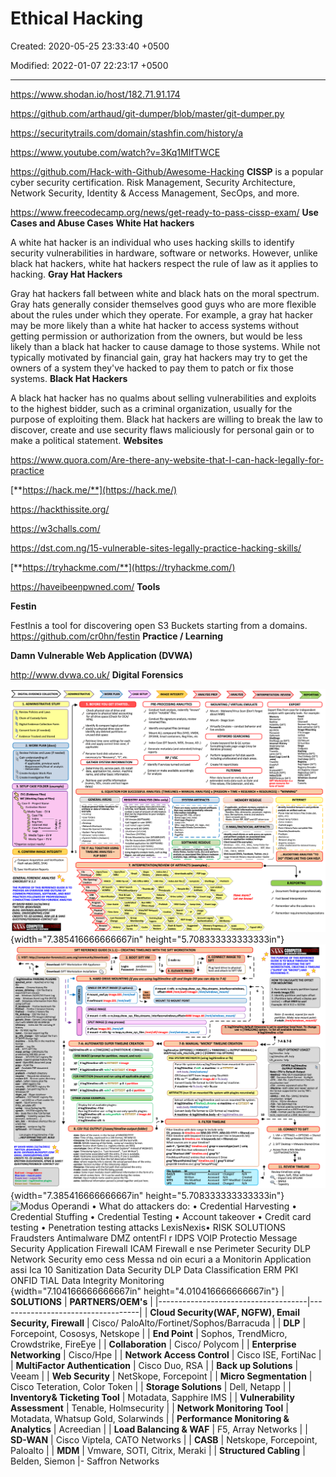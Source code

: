 # Ethical Hacking

Created: 2020-05-25 23:33:40 +0500

Modified: 2022-01-07 22:23:17 +0500

---

<https://www.shodan.io/host/182.71.91.174>

<https://github.com/arthaud/git-dumper/blob/master/git-dumper.py>

<https://securitytrails.com/domain/stashfin.com/history/a>

<https://www.youtube.com/watch?v=3Kq1MIfTWCE>

<https://github.com/Hack-with-Github/Awesome-Hacking>
**CISSP** is a popular cyber security certification. Risk Management, Security Architecture, Network Security, Identity & Access Management, SecOps, and more.

<https://www.freecodecamp.org/news/get-ready-to-pass-cissp-exam/>
**Use Cases and Abuse Cases**
**White Hat hackers**

A white hat hacker is an individual who uses hacking skills to identify security vulnerabilities in hardware, software or networks. However, unlike black hat hackers, white hat hackers respect the rule of law as it applies to hacking.
**Gray Hat Hackers**

Gray hat hackers fall between white and black hats on the moral spectrum. Gray hats generally consider themselves good guys who are more flexible about the rules under which they operate. For example, a gray hat hacker may be more likely than a white hat hacker to access systems without getting permission or authorization from the owners, but would be less likely than a black hat hacker to cause damage to those systems. While not typically motivated by financial gain, gray hat hackers may try to get the owners of a system they've hacked to pay them to patch or fix those systems.
**Black Hat Hackers**

A black hat hacker has no qualms about selling vulnerabilities and exploits to the highest bidder, such as a criminal organization, usually for the purpose of exploiting them. Black hat hackers are willing to break the law to discover, create and use security flaws maliciously for personal gain or to make a political statement.
**Websites**

<https://www.quora.com/Are-there-any-website-that-I-can-hack-legally-for-practice>

[**https://hack.me/**](https://hack.me/)

<https://hackthissite.org/>

<https://w3challs.com/>

<https://dst.com.ng/15-vulnerable-sites-legally-practice-hacking-skills/>

[**https://tryhackme.com/**](https://tryhackme.com/)

<https://haveibeenpwned.com/>
**Tools**

**Festin**

FestInis a tool for discovering open S3 Buckets starting from a domains.
<https://github.com/cr0hn/festin>
**Practice / Learning**

**Damn Vulnerable Web Application (DVWA)**

<http://www.dvwa.co.uk/>
**Digital Forensics**

![](media/Ethical-Hacking-image1.png){width="7.385416666666667in" height="5.708333333333333in"}
![](media/Ethical-Hacking-image2.png){width="7.385416666666667in" height="5.708333333333333in"}
![Modus Operandi • What do attackers do: • Credential Harvesting • Credential Stuffing • Credential Testing • Account takeover • Credit card testing • Penetration testing attacks LexisNexis• RISK SOLUTIONS Fraudsters Antimalware DMZ ontentFl r IDPS VOIP Protectio Message Security Application Firewall ICAM Firewall e nse Perimeter Security DLP Network Security emo cess Messa nd oin ecuri a a Monitorin Application assi Ica 10 Sanitization Data Security DLP Data Classification ERM PKI ONFID TIAL Data Integrity Monitoring ](media/Ethical-Hacking-image3.png){width="7.104166666666667in" height="4.010416666666667in"}
| **SOLUTIONS**                                           | **PARTNERS/OEM's**                        |
|-------------------------------------|-----------------------------------|
| **Cloud Security(WAF, NGFW), Email Security, Firewall** | Cisco/ PaloAlto/Fortinet/Sophos/Barracuda |
| **DLP**                                                 | Forcepoint, Cososys, Netskope             |
| **End Point**                                           | Sophos, TrendMicro, Crowdstrike, FireEye  |
| **Collaboration**                                       | Cisco/ Polycom                            |
| **Enterprise Networking**                               | Cisco/Hpe                                 |
| **Network Access Control**                              | Cisco ISE, FortiNac                       |
| **MultiFactor Authentication**                          | Cisco Duo, RSA                            |
| **Back up Solutions**                                   | Veeam                                     |
| **Web Security**                                        | NetSkope, Forcepoint                      |
| **Micro Segmentation**                                  | Cisco Teteration, Color Token             |
| **Storage Solutions**                                   | Dell, Netapp                              |
| **Inventory& Ticketing Tool**                           | Motadata, Sapphire IMS                    |
| **Vulnerability Assessment**                            | Tenable, Holmsecurity                     |
| **Network Monitoring Tool**                             | Motadata, Whatsup Gold, Solarwinds        |
| **Performance Monitoring & Analytics**                  | Acreedian                                |
| **Load Balancing & WAF**                                | F5, Array Networks                        |
| **SD-WAN**                                              | Cisco Viptela, CATO Networks              |
| **CASB**                                                | Netskope, Forcepoint, Paloalto            |
| **MDM**                                                 | Vmware, SOTI, Citrix, Meraki              |
| **Structured Cabling**                                  | Belden, Siemon                            |-   Saffron Networks
